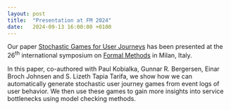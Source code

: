 ```yaml
---
layout: post
title:  "Presentation at FM 2024"
date:   2024-09-13 16:00:00 +0100
---
```


Our paper [Stochastic Games for User Journeys](https://doi.org/10.1007/978-3-031-71177-0_12) has been presented at the 26<sup>th</sup> international symposium on [Formal Methods](https://www.fm24.polimi.it/) in Milan, Italy.

In this paper, co-authored with Paul Kobialka, Gunnar R. Bergersen, Einar Broch Johnsen and S. Lizeth Tapia Tarifa, we show how we can automatically generate stochastic user journey games from event logs of user behavior. We then use these games to gain more insights into service bottlenecks using model checking methods.